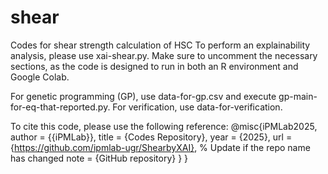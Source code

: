 # shear
Codes for shear strength calculation of HSC
To perform an explainability analysis, please use xai-shear.py. Make sure to uncomment the necessary sections, as the code is designed to run in both an R environment and Google Colab.

For genetic programming (GP), use data-for-gp.csv and execute gp-main-for-eq-that-reported.py. For verification, use data-for-verification.

To cite this code, please use the following reference: @misc{iPMLab2025,
  author = {{iPMLab}},
  title = {Codes Repository},
  year = {2025},
  url = {https://github.com/ipmlab-ugr/ShearbyXAI},  % Update if the repo name has changed
  note = {GitHub repository}
}
 }
